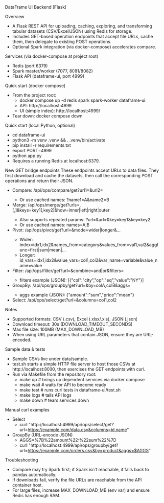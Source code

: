 DataFrame UI Backend (Flask)

Overview
- A Flask REST API for uploading, caching, exploring, and transforming tabular datasets (CSV/Excel/JSON) using Redis for storage.
- Includes GET-based operation endpoints that accept file URLs, cache them, then delegate to existing POST operations.
- Optional Spark integration (via docker-compose) accelerates compare.

Services (via docker-compose at project root)
- Redis (port 6379)
- Spark master/worker (7077, 8081/8082)
- Flask API (dataframe-ui, port 4999)

Quick start (docker compose)
- From the project root:
  - docker compose up -d redis spark spark-worker dataframe-ui
  - API: http://localhost:4999
  - UI (simple index): http://localhost:4999/
- Tear down: docker compose down

Quick start (local Python, optional)
- cd dataframe-ui
- python3 -m venv .venv && . .venv/bin/activate
- pip install -r requirements.txt
- export PORT=4999
- python app.py
- Requires a running Redis at localhost:6379.

New GET bridge endpoints
These endpoints accept URLs to data files. They first download and cache the datasets, then call the corresponding POST operations and return their JSON.
- Compare: /api/ops/compare/get?url1=<urlA>&url2=<urlB>
  - Or use cached names: ?name1=A&name2=B
- Merge: /api/ops/merge/get?urls=<urlA>,<urlB>[,<urlC>]&keys=key1[,key2]&how=inner|left|right|outer
  - Also supports repeated params: ?url=<urlA>&url=<urlB>&key=key1&key=key2
  - Or use cached names: names=A,B
- Pivot: /api/ops/pivot/get?url=<url>&mode=wider|longer&...
  - Wider: index=idx1,idx2&names_from=category&values_from=val1,val2&aggfunc=first|sum|mean|...
  - Longer: id_vars=idx1,idx2&value_vars=col1,col2&var_name=variable&value_name=value
- Filter: /api/ops/filter/get?url=<url>&combine=and|or&filters=<JSON-encoded array>
  - filters example (JSON): [{"col":"city","op":"eq","value":"NY"}]
- GroupBy: /api/ops/groupby/get?url=<url>&by=colA,colB&aggs=<JSON-encoded object>
  - aggs example (JSON): {"amount":"sum","price":"mean"}
- Select: /api/ops/select/get?url=<url>&columns=col1,col2

Notes
- Supported formats: CSV (.csv), Excel (.xlsx/.xls), JSON (.json)
- Download timeout: 30s (DOWNLOAD_TIMEOUT_SECONDS)
- Max file size: 100MB (MAX_DOWNLOAD_MB)
- When using URL parameters that contain JSON, ensure they are URL-encoded.

Sample data & tests
- Sample CSVs live under data/sample.
- test.sh starts a simple HTTP file server to host those CSVs at http://localhost:8000, then exercises the GET endpoints with curl.
- Run via Makefile from the repository root:
  - make up       # brings up dependent services via docker compose
  - make wait     # waits for API to become ready
  - make test     # runs curl tests in dataframe-ui/test.sh
  - make logs     # tails API logs
  - make down     # tears services down

Manual curl examples
- Select
  - curl "http://localhost:4999/api/ops/select/get?url=https://example.com/data.csv&columns=id,name"
- GroupBy (URL-encode JSON)
  - AGGS=%7B%22amount%22:%22sum%22%7D
  - curl "http://localhost:4999/api/ops/groupby/get?url=https://example.com/orders.csv&by=product&aggs=$AGGS"

Troubleshooting
- Compare may try Spark first; if Spark isn’t reachable, it falls back to pandas automatically.
- If downloads fail, verify the file URLs are reachable from the API container host.
- For large files, increase MAX_DOWNLOAD_MB (env var) and ensure Redis has enough RAM.
